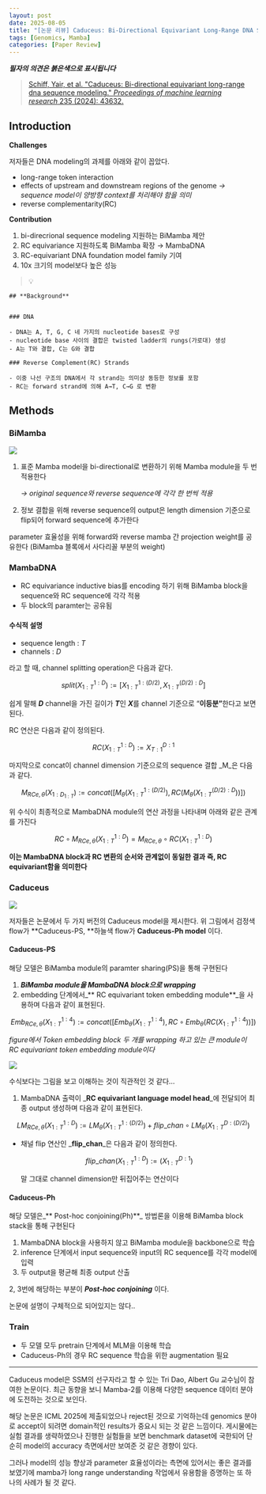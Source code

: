 ```yaml
---
layout: post
date: 2025-08-05
title: "[논문 리뷰] Caduceus: Bi-Directional Equivariant Long-Range DNA Sequence Modeling"
tags: [Genomics, Mamba]
categories: [Paper Review]
---
```


<span class="notion-red">_**필자의 의견은 붉은색으로 표시됩니다**_</span>


> [Schiff, Yair, et al. "Caduceus: Bi-directional equivariant long-range dna sequence modeling." ](https://pmc.ncbi.nlm.nih.gov/articles/PMC12189541/)[_Proceedings of machine learning research_](https://pmc.ncbi.nlm.nih.gov/articles/PMC12189541/)[ 235 (2024): 43632.](https://pmc.ncbi.nlm.nih.gov/articles/PMC12189541/)



## Introduction


**Challenges**


저자들은 DNA modeling의 과제를 아래와 같이 꼽았다.

- long-range token interaction
- effects of upstream and downstream regions of the genome 
_→ sequence model이 양방향 context를 처리해야 함을 의미_
- reverse complementarity(RC)

**Contribution**

1. bi-direcrional sequence modeling 지원하는 BiMamba 제안
1. RC equivariance 지원하도록 BiMamba 확장 → MambaDNA
1. RC-equivariant DNA foundation model family 기여
1. 10x 크기의 model보다 높은 성능

> 💡 


	## **Background**


	### DNA

	- DNA는 A, T, G, C 네 가지의 nucleotide bases로 구성
	- nucleotide base 사이의 결합은 twisted ladder의 rungs(가로대) 생성
	- A는 T와 결합, C는 G와 결합

	### Reverse Complement(RC) Strands

	- 이중 나선 구조의 DNA에서 각 strand는 의미상 동등한 정보를 포함
	- RC는 forward strand에 의해 A→T, C→G 로 변환


## Methods



### BiMamba


![](https://prod-files-secure.s3.us-west-2.amazonaws.com/542b861c-36a8-4051-84e5-8804b6728dba/2c247d59-7815-4980-99f0-8f0d21f445a7/image.png?X-Amz-Algorithm=AWS4-HMAC-SHA256&X-Amz-Content-Sha256=UNSIGNED-PAYLOAD&X-Amz-Credential=ASIAZI2LB466SRMZGPI4%2F20250816%2Fus-west-2%2Fs3%2Faws4_request&X-Amz-Date=20250816T110044Z&X-Amz-Expires=3600&X-Amz-Security-Token=IQoJb3JpZ2luX2VjECcaCXVzLXdlc3QtMiJIMEYCIQCfmCE85SXyDRuUqEZ4bQxMJ5Tl232Bz8kwGsyH3mWHRAIhAN88zqTN0my1mcGZFyG8E9eYdaHDZV7J4PydRD1HfWSoKv8DCHAQABoMNjM3NDIzMTgzODA1Igwj5YJHZBfmX9XyXXQq3AM1f1ShCowWmHKZlZGQbPUBRgyU9LDi1iYsaVhkVSoC%2BMo8%2BZUVvYxXmoDZP9Syynt1JIe06U7LUfMZzWrJMDQoSsk3GnCdBAvzVo%2BBuKJBy2OcyV%2FgimZBVT0AbkrvMJJbg%2Bx43CHySFUmtpjwzpYDjceh5YOr92dB%2BF9kE1i%2Fi%2B0sxIcoA5DCBWCjA6%2Bp29ofETOAsKdOCrqb4pyf3SrsHLOCP8DFt9C%2FGE8f0aJN4uVJjy%2BrE9bhSXNTQKW5t5Pnw2qmI7cLImQo1MkifP4ZKzDRlF%2F3i2rDYPxzEVrPtxuh%2F9ykj8cJhdXjHPnTL7%2BOwg4mhpSiDiqwQEAhWyCOEJI23wbZ8iwqevOcCxS8S%2BKiufC54x8fgvcLaA4itrx%2BHMXNhlzqOxH5CLm%2Fhchr4Yrp8myik%2BI8EIsusGMeGipwQu%2FGOkwOGvU4oJ2ZD7U19vVVt4%2Fhy5sZ8RiRfMNWii5CcVLNtk9UGBJWK%2Bg%2Fk4Ap5Nd%2FN9TSpOBz6R6vQfgVb4OIil3z153jr%2FE5L1zzBQRl%2FXKvzRTVPzI1Siwz4DhJD8jb2Y67Qyx2zcYVpXL9IZSzPZz4q29QnAdZbsxnCUOopUyxZ8Nv1D3HQzQTpF3barKauT%2FqZLEJqTCH3YDFBjqkAX0XjFQEyKE3ZG8F3va%2F3cSDFxdIS6zGrBfaTsyfjhvj57DYIMp1XqOTdRJfmicMDyIbJNJFFu7EJewlT0nPrRzh0eArs%2Bf3FghdWCNQQFDeiftSYfFzCxD7pQdlcT9lNPSLvk%2FXs1YgoU6Szj5xr9I87hhJFJrjFi6ElxLUn6yvwAlFqntsHwVg2THsZeXdiQWf1pGoPCBCYfWaxsP8NNZ9JX%2FM&X-Amz-Signature=8ad8ae925b3ab157fdff8d54ca06fd61880eeaf15b19a56e125df29605a39f79&X-Amz-SignedHeaders=host&x-amz-checksum-mode=ENABLED&x-id=GetObject)

1. 표준 Mamba model을 bi-directional로 변환하기 위해 Mamba module을 두 번 적용한다

	_→ original sequence와 reverse sequence에 각각 한 번씩 적용_

1. 정보 결합을 위해 reverse sequence의 output은 length dimension 기준으로 flip되어 forward sequence에 추가한다

parameter 효율성을 위해 forward와 reverse mamba 간 projection weight를 공유한다 (BiMamba 블록에서 사다리꼴 부분의 weight)



### MambaDNA

- RC equivariance inductive bias를 encoding 하기 위해 BiMamba block을 sequence와 RC sequence에 각각 적용
- 두 block의 paramter는 공유됨


#### 수식적 설명

- sequence length : _T_
- channels : _D_

라고 할 때,  channel splitting operation은 다음과 같다.


$$
split(X^{1:D}_{1:T}):=[X^{1:(D/2)}_{1:T},X^{(D/2):D}_{1:T}]
$$


<span class="notion-red">쉽게 말해 </span><span class="notion-red">_**D**_</span><span class="notion-red"> channel을 가진 길이가 </span><span class="notion-red">_**T**_</span><span class="notion-red">인 </span><span class="notion-red">_**X**_</span><span class="notion-red">를 channel 기준으로 “</span><span class="notion-red">**이등분”**</span><span class="notion-red">한다고 보면 된다.</span>


RC 연산은 다음과 같이 정의된다.


$$
RC(X^{1:D}_{1:T}):=X^{D:1}_{T:1}
$$


마지막으로 concat이 channel dimension 기준으로의 sequence 결합 _M_은 다음과 같다.


$$
M_{RCe,\theta}(X_{1:D_{1:T}}):=concat([M_{\theta}(X^{1:(D/2)}_{1:T}),RC(M_{\theta}(X^{(D/2):D}_{1:T}))])
$$


위 수식이 최종적으로 MambaDNA module의 연산 과정을 나타내며 아래와 같은 관계를 가진다


$$
RC\circ M_{RCe,\theta}(X^{1:D}_{1:T}) = M_{RCe,\theta} \circ RC(X^{1:D}_{1:T})
$$


**이는 MambaDNA block과 RC 변환의 순서와 관계없이 동일한 결과 즉, RC equivariant함을 의미한다**



### Caduceus


![](https://prod-files-secure.s3.us-west-2.amazonaws.com/542b861c-36a8-4051-84e5-8804b6728dba/f94a60d7-8145-473b-aef9-7c68d3ec604a/image.png?X-Amz-Algorithm=AWS4-HMAC-SHA256&X-Amz-Content-Sha256=UNSIGNED-PAYLOAD&X-Amz-Credential=ASIAZI2LB466SRMZGPI4%2F20250816%2Fus-west-2%2Fs3%2Faws4_request&X-Amz-Date=20250816T110044Z&X-Amz-Expires=3600&X-Amz-Security-Token=IQoJb3JpZ2luX2VjECcaCXVzLXdlc3QtMiJIMEYCIQCfmCE85SXyDRuUqEZ4bQxMJ5Tl232Bz8kwGsyH3mWHRAIhAN88zqTN0my1mcGZFyG8E9eYdaHDZV7J4PydRD1HfWSoKv8DCHAQABoMNjM3NDIzMTgzODA1Igwj5YJHZBfmX9XyXXQq3AM1f1ShCowWmHKZlZGQbPUBRgyU9LDi1iYsaVhkVSoC%2BMo8%2BZUVvYxXmoDZP9Syynt1JIe06U7LUfMZzWrJMDQoSsk3GnCdBAvzVo%2BBuKJBy2OcyV%2FgimZBVT0AbkrvMJJbg%2Bx43CHySFUmtpjwzpYDjceh5YOr92dB%2BF9kE1i%2Fi%2B0sxIcoA5DCBWCjA6%2Bp29ofETOAsKdOCrqb4pyf3SrsHLOCP8DFt9C%2FGE8f0aJN4uVJjy%2BrE9bhSXNTQKW5t5Pnw2qmI7cLImQo1MkifP4ZKzDRlF%2F3i2rDYPxzEVrPtxuh%2F9ykj8cJhdXjHPnTL7%2BOwg4mhpSiDiqwQEAhWyCOEJI23wbZ8iwqevOcCxS8S%2BKiufC54x8fgvcLaA4itrx%2BHMXNhlzqOxH5CLm%2Fhchr4Yrp8myik%2BI8EIsusGMeGipwQu%2FGOkwOGvU4oJ2ZD7U19vVVt4%2Fhy5sZ8RiRfMNWii5CcVLNtk9UGBJWK%2Bg%2Fk4Ap5Nd%2FN9TSpOBz6R6vQfgVb4OIil3z153jr%2FE5L1zzBQRl%2FXKvzRTVPzI1Siwz4DhJD8jb2Y67Qyx2zcYVpXL9IZSzPZz4q29QnAdZbsxnCUOopUyxZ8Nv1D3HQzQTpF3barKauT%2FqZLEJqTCH3YDFBjqkAX0XjFQEyKE3ZG8F3va%2F3cSDFxdIS6zGrBfaTsyfjhvj57DYIMp1XqOTdRJfmicMDyIbJNJFFu7EJewlT0nPrRzh0eArs%2Bf3FghdWCNQQFDeiftSYfFzCxD7pQdlcT9lNPSLvk%2FXs1YgoU6Szj5xr9I87hhJFJrjFi6ElxLUn6yvwAlFqntsHwVg2THsZeXdiQWf1pGoPCBCYfWaxsP8NNZ9JX%2FM&X-Amz-Signature=856890c6e973cf80c1c20e76adcaa5c4a521f9b4c17e8b66f0cf4c3473532455&X-Amz-SignedHeaders=host&x-amz-checksum-mode=ENABLED&x-id=GetObject)


저자들은 논문에서 두 가지 버전의 Caduceus model을 제시한다. 위 그림에서 검정색 flow가 **Caduceus-PS, **하늘색 flow가 **Caduceus-Ph model** 이다.



#### Caduceus-PS


해당 모델은 BiMamba module의 paramter sharing(PS)을 통해 구현된다

1. _**BiMamba module을 MambaDNA block으로 wrapping**_
1. embedding 단계에서_** RC equivariant token embedding module**_을 사용하며 다음과 같이 표현된다.

$$
Emb_{RCe,\theta}(X^{1:4}_{1:T}):=concat([Emb_{\theta}(X^{1:4}_{1:T}),RC \circ Emb_{\theta}(RC(X^{1:4}_{1:T}))])
$$


_figure에서 Token embedding block 두 개를 wrapping 하고 있는 큰 module이 RC equivariant token embedding module이다_


![](https://prod-files-secure.s3.us-west-2.amazonaws.com/542b861c-36a8-4051-84e5-8804b6728dba/b175e4da-71eb-4e91-8c23-a06dabe673c9/image.png?X-Amz-Algorithm=AWS4-HMAC-SHA256&X-Amz-Content-Sha256=UNSIGNED-PAYLOAD&X-Amz-Credential=ASIAZI2LB466SRMZGPI4%2F20250816%2Fus-west-2%2Fs3%2Faws4_request&X-Amz-Date=20250816T110044Z&X-Amz-Expires=3600&X-Amz-Security-Token=IQoJb3JpZ2luX2VjECcaCXVzLXdlc3QtMiJIMEYCIQCfmCE85SXyDRuUqEZ4bQxMJ5Tl232Bz8kwGsyH3mWHRAIhAN88zqTN0my1mcGZFyG8E9eYdaHDZV7J4PydRD1HfWSoKv8DCHAQABoMNjM3NDIzMTgzODA1Igwj5YJHZBfmX9XyXXQq3AM1f1ShCowWmHKZlZGQbPUBRgyU9LDi1iYsaVhkVSoC%2BMo8%2BZUVvYxXmoDZP9Syynt1JIe06U7LUfMZzWrJMDQoSsk3GnCdBAvzVo%2BBuKJBy2OcyV%2FgimZBVT0AbkrvMJJbg%2Bx43CHySFUmtpjwzpYDjceh5YOr92dB%2BF9kE1i%2Fi%2B0sxIcoA5DCBWCjA6%2Bp29ofETOAsKdOCrqb4pyf3SrsHLOCP8DFt9C%2FGE8f0aJN4uVJjy%2BrE9bhSXNTQKW5t5Pnw2qmI7cLImQo1MkifP4ZKzDRlF%2F3i2rDYPxzEVrPtxuh%2F9ykj8cJhdXjHPnTL7%2BOwg4mhpSiDiqwQEAhWyCOEJI23wbZ8iwqevOcCxS8S%2BKiufC54x8fgvcLaA4itrx%2BHMXNhlzqOxH5CLm%2Fhchr4Yrp8myik%2BI8EIsusGMeGipwQu%2FGOkwOGvU4oJ2ZD7U19vVVt4%2Fhy5sZ8RiRfMNWii5CcVLNtk9UGBJWK%2Bg%2Fk4Ap5Nd%2FN9TSpOBz6R6vQfgVb4OIil3z153jr%2FE5L1zzBQRl%2FXKvzRTVPzI1Siwz4DhJD8jb2Y67Qyx2zcYVpXL9IZSzPZz4q29QnAdZbsxnCUOopUyxZ8Nv1D3HQzQTpF3barKauT%2FqZLEJqTCH3YDFBjqkAX0XjFQEyKE3ZG8F3va%2F3cSDFxdIS6zGrBfaTsyfjhvj57DYIMp1XqOTdRJfmicMDyIbJNJFFu7EJewlT0nPrRzh0eArs%2Bf3FghdWCNQQFDeiftSYfFzCxD7pQdlcT9lNPSLvk%2FXs1YgoU6Szj5xr9I87hhJFJrjFi6ElxLUn6yvwAlFqntsHwVg2THsZeXdiQWf1pGoPCBCYfWaxsP8NNZ9JX%2FM&X-Amz-Signature=fa087f6c6ea408528d74f0b8f4ba0fbb31623562f2ffb1ba9e83c28794f60921&X-Amz-SignedHeaders=host&x-amz-checksum-mode=ENABLED&x-id=GetObject)


<span class="notion-red">수식보다는 그림을 보고 이해하는 것이 직관적인 것 같다…</span>

1. MambaDNA 출력이 _**RC equivariant language model head**_에 전달되어 최종 output 생성하며 다음과 같이 표현된다.

$$
LM_{RCe,\theta}(X^{1:D}_{1:T}):= LM_{\theta}(X^{1:(D/2)}_{1:T})+flip\_chan\circ LM_{\theta}(X^{D:(D/2)}_{1:T})
$$

- 채널 flip 연산인 _**flip\_chan**_은 다음과 같이 정의한다.

	$$
	flip\_chan(X^{1:D}_{1:T}):=(X^{D:1}_{1:T})
	$$


	말 그대로 channel dimension만 뒤집어주는 연산이다



#### Caduceus-Ph


해당 모델은_** Post-hoc conjoining(Ph)**_ 방법론을 이용해 BiMamba block stack을 통해 구현된다

1. MambaDNA block을 사용하지 않고 BiMamba module을 backbone으로 학습
1. inference 단계에서 input sequence와 input의 RC sequence를 각각 model에 입력
1. 두 output을 평균해 최종 output 산출

2, 3번에 해당하는 부분이 _**Post-hoc conjoining**_ 이다.


<span class="notion-red">논문에 설명이 구체적으로 되어있지는 않다..</span>



### Train

- 두 모델 모두 pretrain 단계에서 MLM을 이용해 학습
- Caduceus-Ph의 경우 RC sequence 학습을 위한 augmentation 필요

---


<span class="notion-red">Caduceus model은 SSM의 선구자라고 할 수 있는 Tri Dao, Albert Gu 교수님이 참여한 논문이다. 최근 동향을 보니 Mamba-2를 이용해 다양한 sequence 데이터 분야에 도전하는 것으로 보인다.</span>


<span class="notion-red">해당 논문은 ICML 2025에 제출되었으나 reject된 것으로 기억하는데 genomics 분야로 accept이 되려면 domain적인 results가 중요시 되는 것 같은 느낌이다. 게시물에는 실험 결과를 생략하였으나 진행한 실험들을 보면 benchmark dataset에 국한되어 단순히 model의 accuracy 측면에서만 보여준 것 같은 경향이 있다.</span>


<span class="notion-red">그러나 model의 성능 향상과 parameter 효율성이라는 측면에 있어서는 좋은 결과를 보였기에 mamba가 long range understanding 작업에서 유용함을 증명하는 또 하나의 사례가 될 것 같다.</span>

